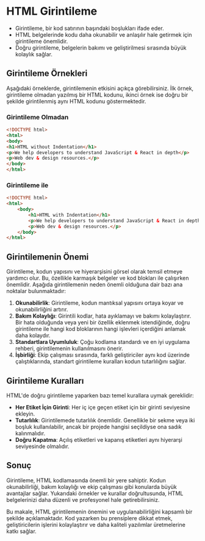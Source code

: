 # HTML Girintileme

- Girintileme, bir kod satırının başındaki boşlukları ifade eder.
- HTML belgelerinde kodu daha okunabilir ve anlaşılır hale getirmek için girintileme önemlidir.
- Doğru girintileme, belgelerin bakımı ve geliştirilmesi sırasında büyük kolaylık sağlar.

## Girintileme Örnekleri

Aşağıdaki örneklerde, girintilemenin etkisini açıkça görebilirsiniz. İlk örnek, girintileme olmadan yazılmış bir HTML kodunu, ikinci örnek ise doğru bir şekilde girintilenmiş aynı HTML kodunu göstermektedir.

### Girintileme Olmadan

```html
<!DOCTYPE html>
<html>
<body>
<h1>HTML without Indentation</h1>
<p>We help developers to understand JavaScript & React in depth</p>
<p>Web dev & design resources.</p>
</body>
</html>
```

### Girintileme ile

```html
<!DOCTYPE html>
<html>
    <body>
        <h1>HTML with Indentation</h1>
        <p>We help developers to understand JavaScript & React in depth</p>
        <p>Web dev & design resources.</p>
    </body>
</html>
```

## Girintilemenin Önemi

Girintileme, kodun yapısını ve hiyerarşisini görsel olarak temsil etmeye yardımcı olur. Bu, özellikle karmaşık belgeler ve kod blokları ile çalışırken önemlidir. Aşağıda girintilemenin neden önemli olduğuna dair bazı ana noktalar bulunmaktadır:

1. **Okunabilirlik**: Girintileme, kodun mantıksal yapısını ortaya koyar ve okunabilirliğini artırır.
2. **Bakım Kolaylığı**: Girintili kodlar, hata ayıklamayı ve bakımı kolaylaştırır. Bir hata olduğunda veya yeni bir özellik eklenmek istendiğinde, doğru girintileme ile hangi kod bloklarının hangi işlevleri içerdiğini anlamak daha kolaydır.
3. **Standartlara Uyumluluk**: Çoğu kodlama standardı ve en iyi uygulama rehberi, girintilemenin kullanılmasını önerir.
4. **İşbirliği**: Ekip çalışması sırasında, farklı geliştiriciler aynı kod üzerinde çalıştıklarında, standart girintileme kuralları kodun tutarlılığını sağlar.

## Girintileme Kuralları

HTML'de doğru girintileme yaparken bazı temel kurallara uymak gereklidir:

- **Her Etiket İçin Girinti**: Her iç içe geçen etiket için bir girinti seviyesine ekleyin.
- **Tutarlılık**: Girintilemede tutarlılık önemlidir. Genellikle bir sekme veya iki boşluk kullanılabilir, ancak bir projede hangisi seçildiyse ona sadık kalınmalıdır.
- **Doğru Kapatma**: Açılış etiketleri ve kapanış etiketleri aynı hiyerarşi seviyesinde olmalıdır.

## Sonuç

Girintileme, HTML kodlamasında önemli bir yere sahiptir. Kodun okunabilirliği, bakım kolaylığı ve ekip çalışması gibi konularda büyük avantajlar sağlar. Yukarıdaki örnekler ve kurallar doğrultusunda, HTML belgelerinizi daha düzenli ve profesyonel hale getirebilirsiniz.

Bu makale, HTML girintilemenin önemini ve uygulanabilirliğini kapsamlı bir şekilde açıklamaktadır. Kod yazarken bu prensiplere dikkat etmek, geliştiricilerin işlerini kolaylaştırır ve daha kaliteli yazılımlar üretmelerine katkı sağlar.